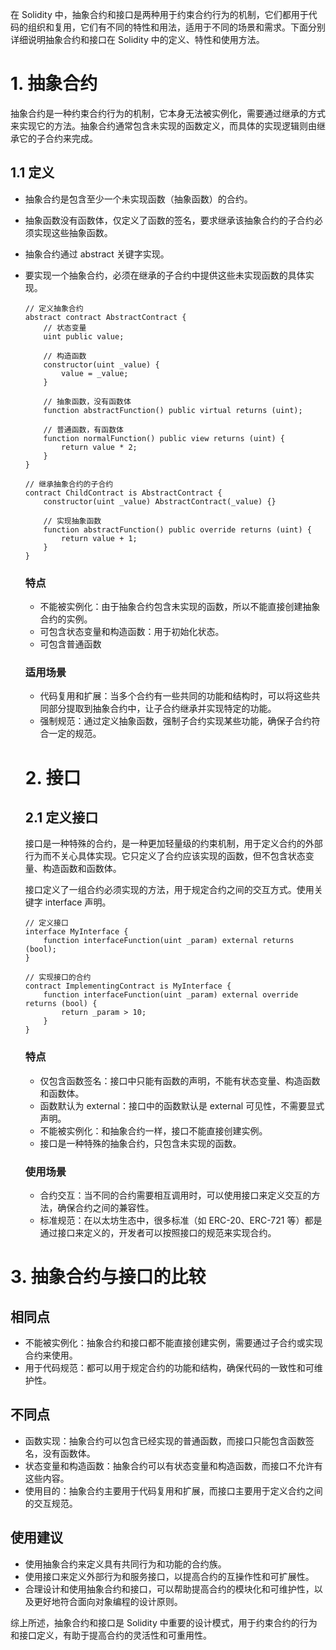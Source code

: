 在 Solidity 中，抽象合约和接口是两种用于约束合约行为的机制，它们都用于代码的组织和复用，它们有不同的特性和用法，适用于不同的场景和需求。下面分别详细说明抽象合约和接口在 Solidity 中的定义、特性和使用方法。
# 1. 抽象合约
抽象合约是一种约束合约行为的机制，它本身无法被实例化，需要通过继承的方式来实现它的方法。抽象合约通常包含未实现的函数定义，而具体的实现逻辑则由继承它的子合约来完成。
## 1.1 定义
- 抽象合约是包含至少一个未实现函数（抽象函数）的合约。
- 抽象函数没有函数体，仅定义了函数的签名，要求继承该抽象合约的子合约必须实现这些抽象函数。
- 抽象合约通过 abstract 关键字实现。
- 要实现一个抽象合约，必须在继承的子合约中提供这些未实现函数的具体实现。
	```
	// 定义抽象合约
	abstract contract AbstractContract {
	    // 状态变量
	    uint public value;
	
	    // 构造函数
	    constructor(uint _value) {
	        value = _value;
	    }
	
	    // 抽象函数，没有函数体
	    function abstractFunction() public virtual returns (uint);
	
	    // 普通函数，有函数体
	    function normalFunction() public view returns (uint) {
	        return value * 2;
	    }
	}
	
	// 继承抽象合约的子合约
	contract ChildContract is AbstractContract {
	    constructor(uint _value) AbstractContract(_value) {}
	
	    // 实现抽象函数
	    function abstractFunction() public override returns (uint) {
	        return value + 1;
	    }
	}
	```
	### 特点
	- 不能被实例化：由于抽象合约包含未实现的函数，所以不能直接创建抽象合约的实例。
	- 可包含状态变量和构造函数：用于初始化状态。
	- 可包含普通函数

	### 适用场景
	- 代码复用和扩展：当多个合约有一些共同的功能和结构时，可以将这些共同部分提取到抽象合约中，让子合约继承并实现特定的功能。
	- 强制规范：通过定义抽象函数，强制子合约实现某些功能，确保子合约符合一定的规范。
	
	
	# 2. 接口
	## 2.1 定义接口
	接口是一种特殊的合约，是一种更加轻量级的约束机制，用于定义合约的外部行为而不关心具体实现。它只定义了合约应该实现的函数，但不包含状态变量、构造函数和函数体。
	
	接口定义了一组合约必须实现的方法，用于规定合约之间的交互方式。使用关键字 interface 声明。
	```
	// 定义接口
	interface MyInterface {
	    function interfaceFunction(uint _param) external returns (bool);
	}
	
	// 实现接口的合约
	contract ImplementingContract is MyInterface {
	    function interfaceFunction(uint _param) external override returns (bool) {
	        return _param > 10;
	    }
	}
	```
	### 特点
	- 仅包含函数签名：接口中只能有函数的声明，不能有状态变量、构造函数和函数体。
	- 函数默认为 external：接口中的函数默认是 external 可见性，不需要显式声明。
	- 不能被实例化：和抽象合约一样，接口不能直接创建实例。
	- 接口是一种特殊的抽象合约，只包含未实现的函数。

	### 使用场景
	- 合约交互：当不同的合约需要相互调用时，可以使用接口来定义交互的方法，确保合约之间的兼容性。
	- 标准规范：在以太坊生态中，很多标准（如 ERC-20、ERC-721 等）都是通过接口来定义的，开发者可以按照接口的规范来实现合约。

# 3. 抽象合约与接口的比较
## 相同点
- 不能被实例化：抽象合约和接口都不能直接创建实例，需要通过子合约或实现合约来使用。
- 用于代码规范：都可以用于规定合约的功能和结构，确保代码的一致性和可维护性。

## 不同点
- 函数实现：抽象合约可以包含已经实现的普通函数，而接口只能包含函数签名，没有函数体。
- 状态变量和构造函数：抽象合约可以有状态变量和构造函数，而接口不允许有这些内容。
- 使用目的：抽象合约主要用于代码复用和扩展，而接口主要用于定义合约之间的交互规范。

## 使用建议
- 使用抽象合约来定义具有共同行为和功能的合约族。
- 使用接口来定义外部行为和服务接口，以提高合约的互操作性和可扩展性。
- 合理设计和使用抽象合约和接口，可以帮助提高合约的模块化和可维护性，以及更好地符合面向对象编程的设计原则。

综上所述，抽象合约和接口是 Solidity 中重要的设计模式，用于约束合约的行为和接口定义，有助于提高合约的灵活性和可重用性。
	